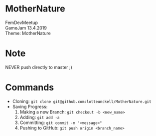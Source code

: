 # MotherNature
FemDevMeetup <br>
GameJam 13.4.2019 <br>
Theme: MotherNature 

# Note
NEVER push directly to master ;)

# Commands
* Cloning: ```git clone git@github.com:lotteunckell/MotherNature.git ```
* Saving Progress:
  1. Making a new Branch: ```git checkout -b <new_name>```
  2. Adding: ```git add -a```
  3. Committing: ```git commit -m "<message>"```
  4. Pushing to GitHub: ```git push origin <branch_name>```

